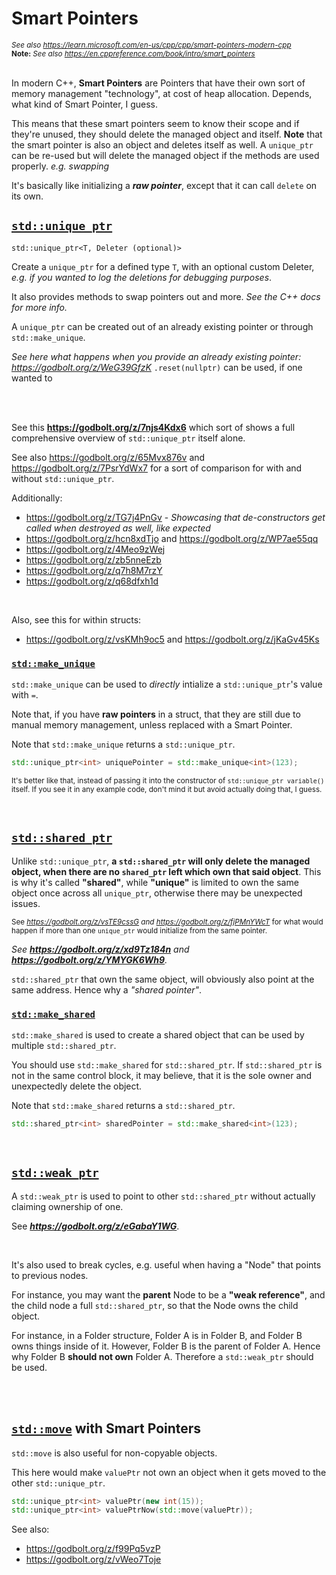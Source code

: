 # Smart Pointers

<sub>_See also <a target="_blank">https://learn.microsoft.com/en-us/cpp/cpp/smart-pointers-modern-cpp</a>_</sub><br>
<sub>**Note:** _See also <a target="_blank">https://en.cppreference.com/book/intro/smart_pointers</a>_</sub>
<br><br>

In modern C++, **Smart Pointers** are Pointers that have their own sort of memory management "technology", at cost of heap allocation. Depends, what kind of Smart Pointer, I guess.

This means that these smart pointers seem to know their scope and if they're unused, they should delete the managed object and itself.
**Note** that the smart pointer is also an object and deletes itself as well. A ``unique_ptr`` can be re-used but will delete the managed object if the methods are used properly. _e.g. swapping_

It's basically like initializing a _**raw pointer**_, except that it can call ``delete`` on its own.


## **[``std::unique_ptr``](https://en.cppreference.com/w/cpp/memory/unique_ptr.html)**

``std::unique_ptr<T, Deleter (optional)>``

Create a ``unique_ptr`` for a defined type ``T``, with an optional custom Deleter, _e.g. if you wanted to log the deletions for debugging purposes_.

It also provides methods to swap pointers out and more. _See the C++ docs for more info._

A ``unique_ptr`` can be created out of an already existing pointer or through ``std::make_unique``.

_See here what happens when you provide an already existing pointer: https://godbolt.org/z/WeG39GfzK_ ``.reset(nullptr)`` can be used, if one wanted to 

<br>
<br>

See this **<a>https://godbolt.org/z/7njs4Kdx6</a>** which sort of shows a full comprehensive overview of ``std::unique_ptr`` itself alone.

See also https://godbolt.org/z/65Mvx876v and https://godbolt.org/z/7PsrYdWx7 for a sort of comparison for with and without ``std::unique_ptr``.


Additionally:

* https://godbolt.org/z/TG7j4PnGv - _Showcasing that de-constructors get called when destroyed as well, like expected_
* https://godbolt.org/z/hcn8xdTjo and https://godbolt.org/z/WP7ae55qq
* https://godbolt.org/z/4Meo9zWej
* https://godbolt.org/z/zb5nneEzb
* https://godbolt.org/z/q7h8M7rzY
* https://godbolt.org/z/q68dfxh1d

<br>

Also, see this for within structs:

* https://godbolt.org/z/vsKMh9oc5 and https://godbolt.org/z/jKaGv45Ks


### **[``std::make_unique``](https://en.cppreference.com/w/cpp/memory/unique_ptr/make_unique)**

``std::make_unique`` can be used to _directly_ intialize a ``std::unique_ptr``'s value with ``=``.

Note that, if you have **raw pointers** in a struct, that they are still due to manual memory management, unless replaced with a Smart Pointer.

Note that ``std::make_unique`` returns a ``std::unique_ptr``.

```cpp
std::unique_ptr<int> uniquePointer = std::make_unique<int>(123);
```

<sub>It's better like that, instead of passing it into the constructor of ``std::unique_ptr variable()`` itself. If you see it in any example code, don't mind it
but avoid actually doing that, I guess.</sub>

<br>

## **[``std::shared_ptr``](https://en.cppreference.com/w/cpp/memory/shared_ptr.html)**

Unlike ``std::unique_ptr``, **a ``std::shared_ptr`` will only delete the managed object, when there are no ``shared_ptr`` left which own that said object**.
This is why it's called **"shared"**, while **"unique"** is limited to own the same object once across all ``unique_ptr``, otherwise there may be unexpected issues.

<sub>See _https://godbolt.org/z/vsTE9cssG and https://godbolt.org/z/fjPMnYWcT_ for what would happen if more than one ``unique_ptr`` would initialize from the same pointer.</sub>

_See **https://godbolt.org/z/xd9Tz184n** and **https://godbolt.org/z/YMYGK6Wh9**._


``std::shared_ptr`` that own the same object, will obviously also point at the same address. Hence why a _"shared pointer"_.


### **[``std::make_shared``](https://en.cppreference.com/w/cpp/memory/shared_ptr/make_shared.html)**

``std::make_shared`` is used to create a shared object that can be used by multiple ``std::shared_ptr``.

You should use ``std::make_shared`` for ``std::shared_ptr``. If ``std::shared_ptr`` is not in the same control block,
it may believe, that it is the sole owner and unexpectedly delete the object.

Note that ``std::make_shared`` returns a ``std::shared_ptr``.

```cpp
std::shared_ptr<int> sharedPointer = std::make_shared<int>(123);
```

<br>

## **[``std::weak_ptr``](https://en.cppreference.com/w/cpp/memory/weak_ptr.html)**

A ``std::weak_ptr`` is used to point to other ``std::shared_ptr`` without actually claiming ownership of one.

See **_https://godbolt.org/z/eGabaY1WG_**.

<br>

It's also used to break cycles, e.g. useful when having a "Node" that points to previous nodes.

For instance, you may want the **parent** Node to be a **"weak reference"**, and the child node a full ``std::shared_ptr``,
so that the Node owns the child object.

For instance, in a Folder structure, Folder A is in Folder B, and Folder B owns things inside of it.
However, Folder B is the parent of Folder A. Hence why Folder B **should not own** Folder A. Therefore a ``std::weak_ptr`` should be used.



<br><br>

## **[``std::move``](https://en.cppreference.com/w/cpp/utility/move.html)** with Smart Pointers

``std::move`` is also useful for non-copyable objects.

This here would make ``valuePtr`` not own an object when it gets moved to the other ``std::unique_ptr``.

```cpp
std::unique_ptr<int> valuePtr(new int(15));
std::unique_ptr<int> valuePtrNow(std::move(valuePtr));
```


See also:

* https://godbolt.org/z/f99Pq5vzP
* https://godbolt.org/z/vWeo7Toje
